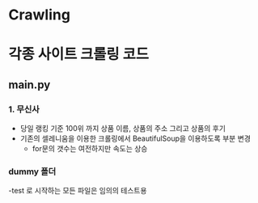 # Crawling
# 각종 사이트 크롤링 코드
## main.py
### 1. 무신사
- 당일 랭킹 기준 100위 까지 상품 이름, 상품의 주소 그리고 상품의 후기
- 기존의 셀레니움을 이용한 크롤링에서 BeautifulSoup을 이용하도록 부분 변경
  - for문의 갯수는 여전하지만 속도는 상승
### dummy 폴더
-test 로 시작하는 모든 파일은 임의의 테스트용

